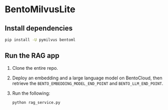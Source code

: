 # BentoMilvusLite

## Install dependencies

```bash
pip install -U pymilvus bentoml
```

## Run the RAG app

1. Clone the entire repo.
2. Deploy an embedding and a large language model on BentoCloud, then retrieve the `BENTO_EMBEDDING_MODEL_END_POINT` and `BENTO_LLM_END_POINT`.
3. Run the following:

   ```bash
   python rag_service.py
   ```
